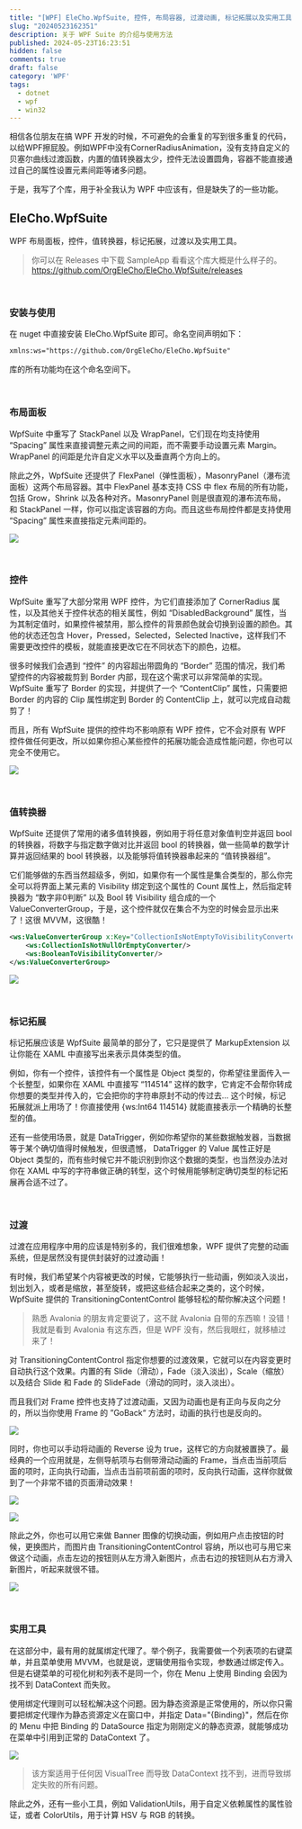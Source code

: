 ```yaml
---
title: "[WPF] EleCho.WpfSuite, 控件, 布局容器, 过渡动画, 标记拓展以及实用工具"
slug: "20240523162351"
description: 关于 WPF Suite 的介绍与使用方法
published: 2024-05-23T16:23:51
hidden: false
comments: true
draft: false
category: 'WPF'
tags:
  - dotnet
  - wpf
  - win32
---
```


相信各位朋友在搞 WPF 开发的时候，不可避免的会重复的写到很多重复的代码，以给WPF擦屁股。例如WPF中没有CornerRadiusAnimation，没有支持自定义的贝塞尔曲线过渡函数，内置的值转换器太少，控件无法设置圆角，容器不能直接通过自己的属性设置元素间距等诸多问题。

于是，我写了个库，用于补全我认为 WPF 中应该有，但是缺失了的一些功能。

## EleCho.WpfSuite

WPF 布局面板，控件，值转换器，标记拓展，过渡以及实用工具。

> 你可以在 Releases 中下载 SampleApp 看看这个库大概是什么样子的。
> https://github.com/OrgEleCho/EleCho.WpfSuite/releases


<br/>

### 安装与使用

在 nuget 中直接安装 EleCho.WpfSuite 即可。命名空间声明如下：

```xml
xmlns:ws="https://github.com/OrgEleCho/EleCho.WpfSuite"
```

库的所有功能均在这个命名空间下。

<br/>

### 布局面板

WpfSuite 中重写了 StackPanel 以及 WrapPanel，它们现在均支持使用 “Spacing” 属性来直接调整元素之间的间距，而不需要手动设置元素 Margin。WrapPanel 的间距是允许自定义水平以及垂直两个方向上的。

除此之外，WpfSuite 还提供了 FlexPanel（弹性面板），MasonryPanel（瀑布流面板）这两个布局容器。其中 FlexPanel 基本支持 CSS 中 flex 布局的所有功能，包括 Grow，Shrink 以及各种对齐。MasonryPanel 则是很直观的瀑布流布局，和 StackPanel 一样，你可以指定该容器的方向。而且这些布局控件都是支持使用 “Spacing” 属性来直接指定元素间距的。

![](/images/Pasted%20image%2020240523162903.png)


<br/>

### 控件

WpfSuite 重写了大部分常用 WPF 控件，为它们直接添加了 CornerRadius 属性，以及其他关于控件状态的相关属性，例如 “DisabledBackground” 属性，当为其制定值时，如果控件被禁用，那么控件的背景颜色就会切换到设置的颜色。其他的状态还包含 Hover，Pressed，Selected，Selected Inactive，这样我们不需要更改控件的模板，就能直接更改它在不同状态下的颜色，边框。

很多时候我们会遇到 “控件” 的内容超出带圆角的 “Border” 范围的情况，我们希望控件的内容被裁剪到 Border 内部，现在这个需求可以非常简单的实现。WpfSuite 重写了 Border 的实现，并提供了一个 “ContentClip” 属性，只需要把 Border 的内容的 Clip 属性绑定到 Border 的 ContentClip 上，就可以完成自动裁剪了！

而且，所有 WpfSuite 提供的控件均不影响原有 WPF 控件，它不会对原有 WPF 控件做任何更改，所以如果你担心某些控件的拓展功能会造成性能问题，你也可以完全不使用它。

![](/images/Pasted%20image%2020240523162925.png)

<br/>

### 值转换器

WpfSuite 还提供了常用的诸多值转换器，例如用于将任意对象值判空并返回 bool 的转换器，将数字与指定数字做对比并返回 bool 的转换器，做一些简单的数学计算并返回结果的 bool 转换器，以及能够将值转换器串起来的 “值转换器组”。

它们能够做的东西当然超级多，例如，如果你有一个属性是集合类型的，那么你完全可以将界面上某元素的 Visibility 绑定到这个属性的 Count 属性上，然后指定转换器为 “数字非0判断” 以及 Bool 转 Visibility 组合成的一个 ValueConverterGroup，于是，这个控件就仅在集合不为空的时候会显示出来了！这很 MVVM，这很酷！

```xml
<ws:ValueConverterGroup x:Key="CollectionIsNotEmptyToVisibilityConverter">
    <ws:CollectionIsNotNullOrEmptyConverter/>
    <ws:BooleanToVisibilityConverter/>
</ws:ValueConverterGroup>
```


![](/images/Pasted%20image%2020240523162944.png)

<br/>

### 标记拓展

标记拓展应该是 WpfSuite 最简单的部分了，它只是提供了 MarkupExtension 以让你能在 XAML 中直接写出来表示具体类型的值。

例如，你有一个控件，该控件有一个属性是 Object 类型的，你希望往里面传入一个长整型，如果你在 XAML 中直接写 “114514” 这样的数字，它肯定不会帮你转成你想要的类型并传入的，它会把你的字符串原封不动的传过去… 这个时候，标记拓展就派上用场了！你直接使用 {ws:Int64 114514} 就能直接表示一个精确的长整型的值。

还有一些使用场景，就是 DataTrigger，例如你希望你的某些数据触发器，当数据等于某个确切值得时候触发，但很遗憾， DataTrigger 的 Value 属性正好是 Object 类型的，而有些时候它并不能识别到你这个数据的类型，也当然没办法对你在 XAML 中写的字符串做正确的转型，这个时候用能够制定确切类型的标记拓展再合适不过了。

<br/>

### 过渡

过渡在应用程序中用的应该是特别多的，我们很难想象，WPF 提供了完整的动画系统，但是居然没有提供封装好的过渡动画！

有时候，我们希望某个内容被更改的时候，它能够执行一些动画，例如淡入淡出，划出划入，或者是缩放，甚至旋转，或把这些结合起来之类的，这个时候，WpfSuite 提供的 TransitioningContentControl 能够轻松的帮你解决这个问题！

> 熟悉 Avalonia 的朋友肯定要说了，这不就 Avalonia 自带的东西嘛！没错！我就是看到 Avalonia 有这东西，但是 WPF 没有，然后我眼红，就移植过来了！

对 TransitioningContentControl 指定你想要的过渡效果，它就可以在内容变更时自动执行这个效果。内置的有 Slide（滑动），Fade（淡入淡出），Scale（缩放）以及结合 Slide 和 Fade 的 SlideFade（滑动的同时，淡入淡出）。

而且我们对 Frame 控件也支持了过渡动画，又因为动画也是有正向与反向之分的，所以当你使用 Frame 的 ”GoBack“ 方法时，动画的执行也是反向的。

![](/images/Pasted%20image%2020240523164142.png)


同时，你也可以手动将动画的 Reverse 设为 true，这样它的方向就被置换了。最经典的一个应用就是，左侧导航项与右侧带滑动动画的 Frame，当点击当前项后面的项时，正向执行动画，当点击当前项前面的项时，反向执行动画，这样你就做到了一个非常不错的页面滑动效果！

![](/images/Pasted%20image%2020240523164633.png)

![](/images/Pasted%20image%2020240523164706.png)

除此之外，你也可以用它来做 Banner 图像的切换动画，例如用户点击按钮的时候，更换图片，而图片由 TransitioningContentControl 容纳，所以也可与用它来做这个动画，点击左边的按钮则从左方滑入新图片，点击右边的按钮则从右方滑入新图片，听起来就很不错。

![](/images/Pasted%20image%2020240523181634.png)

<br/>

### 实用工具

在这部分中，最有用的就属绑定代理了。举个例子，我需要做一个列表项的右键菜单，并且菜单使用 MVVM，也就是说，逻辑使用指令实现，参数通过绑定传入。但是右键菜单的可视化树和列表不是同一个，你在 Menu 上使用 Binding 会因为找不到 DataContext 而失败。

使用绑定代理则可以轻松解决这个问题。因为静态资源是正常使用的，所以你只需要把绑定代理作为静态资源定义在窗口中，并指定 Data="{Binding}"，然后在你的 Menu 中把 Binding 的 DataSource 指定为刚刚定义的静态资源，就能够成功在菜单中引用到正常的 DataContext 了。

![](/images/Pasted%20image%2020240523163503.png)

> 该方案适用于任何因 VisualTree 而导致 DataContext 找不到，进而导致绑定失败的所有问题。

除此之外，还有一些小工具，例如 ValidationUtils，用于自定义依赖属性的属性验证，或者 ColorUtils，用于计算 HSV 与 RGB 的转换。
